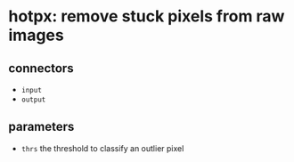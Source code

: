 # hotpx: remove stuck pixels from raw images


## connectors

* `input`
* `output`

## parameters

* `thrs` the threshold to classify an outlier pixel
